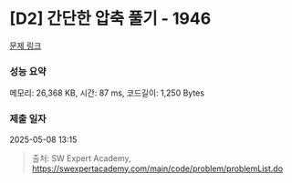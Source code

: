 # [D2] 간단한 압축 풀기 - 1946 

[문제 링크](https://swexpertacademy.com/main/code/problem/problemDetail.do?contestProbId=AV5PmkDKAOMDFAUq) 

### 성능 요약

메모리: 26,368 KB, 시간: 87 ms, 코드길이: 1,250 Bytes

### 제출 일자

2025-05-08 13:15



> 출처: SW Expert Academy, https://swexpertacademy.com/main/code/problem/problemList.do